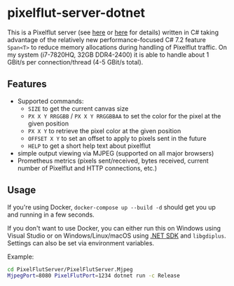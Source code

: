 # pixelflut-server-dotnet
This is a Pixelflut server (see [here](https://github.com/defnull/pixelflut) or [here](https://cccgoe.de/wiki/Pixelflut) for details) written in C# taking advantage of the relatively new performance-focused C# 7.2 feature `Span<T>` to reduce memory allocations during handling of Pixelflut traffic. On my system (i7-7820HQ, 32GB DDR4-2400) it is able to handle about 1 GBit/s per connection/thread (4-5 GBit/s total).

## Features
- Supported commands:
    - `SIZE` to get the current canvas size
    - `PX X Y RRGGBB` / `PX X Y RRGGBBAA` to set the color for the pixel at the given position
    - `PX X Y` to retrieve the pixel color at the given position 
    - `OFFSET X Y` to set an offset to apply to pixels sent in the future
    - `HELP` to get a short help text about pixelflut
- simple output viewing via MJPEG (supported on all major browsers)
- Prometheus metrics (pixels sent/received, bytes received, current number of Pixelflut and HTTP connections, etc.)

## Usage
If you're using Docker, `docker-compose up --build -d` should get you up and running in a few seconds.

If  you don't want to use Docker, you can either run this on Windows using Visual Studio or on Windows/Linux/macOS using [.NET SDK](https://docs.microsoft.com/de-de/dotnet/core/install/linux) and `libgdiplus`. Settings can also be set via environment variables.

Example:
```bash
cd PixelFlutServer/PixelFlutServer.Mjpeg
MjpegPort=8080 PixelFlutPort=1234 dotnet run -c Release
```
